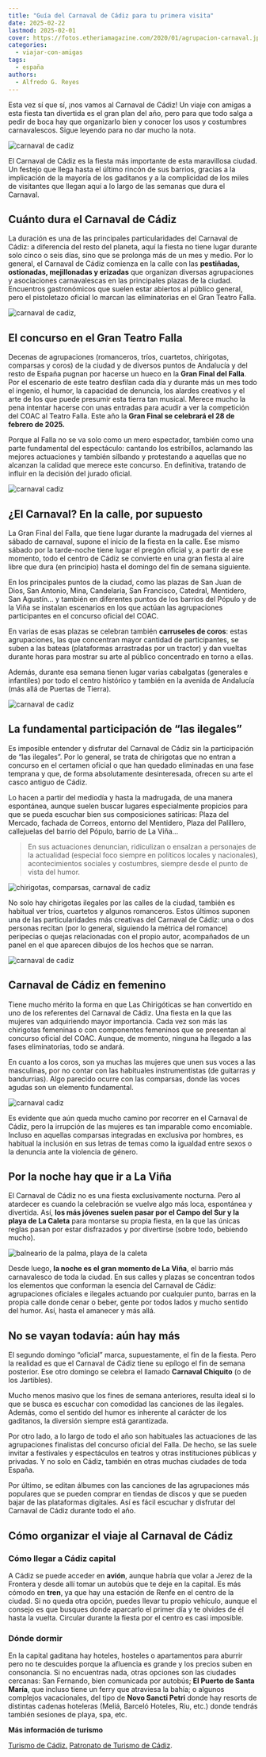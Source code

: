 ```yaml
---
title: "Guía del Carnaval de Cádiz para tu primera visita"
date: 2025-02-22
lastmod: 2025-02-01
cover: https://fotos.etheriamagazine.com/2020/01/agrupacion-carnaval.jpg
categories: 
  - viajar-con-amigas
tags: 
  - españa
authors: 
  - Alfredo G. Reyes
---
```


Esta vez sí que sí, ¡nos vamos al Carnaval de Cádiz! Un viaje con amigas a esta fiesta 
tan divertida es el gran plan del año, pero para que todo salga a pedir de boca hay que 
organizarlo bien y conocer los usos y costumbres carnavalescos. Sigue leyendo para no 
dar mucho la nota. 

![carnaval de cadiz](https://fotos.etheriamagazine.com/2020/01/agrupacion-carnaval.jpg "Carnaval de Cádiz. © Ayto. Cádiz")

<!-- LEGACY_UPDATED: (Actualizado febrero 2025) -->

El Carnaval de Cádiz es la fiesta más importante de esta maravillosa ciudad. Un festejo 
que llega hasta el último rincón de sus barrios, gracias a la implicación de la mayoría 
de los gaditanos y a la complicidad de los miles de visitantes que llegan aquí a lo 
largo de las semanas que dura el Carnaval. 

## Cuánto dura el Carnaval de Cádiz

La duración es una de las principales particularidades del Carnaval de Cádiz: a 
diferencia del resto del planeta, aquí la fiesta no tiene lugar durante solo cinco o 
seis días, sino que se prolonga más de un mes y medio. Por lo general, el Carnaval de 
Cádiz comienza en la calle con las **pestiñadas, ostionadas, mejillonadas y erizadas** 
que organizan diversas agrupaciones y asociaciones carnavalescas en las principales 
plazas de la ciudad. Encuentros gastronómicos que suelen estar abiertos al público 
general, pero el pistoletazo oficial lo marcan las eliminatorias en el Gran Teatro 
Falla. 

![carnaval de cadiz,](https://fotos.etheriamagazine.com/2020/01/Carnaval-Cadiz-6.jpg "Carnaval de Cádiz. ©P.T.Cádiz")

## El concurso en el Gran Teatro Falla

Decenas de agrupaciones (romanceros, tríos, cuartetos, chirigotas, comparsas y coros) de 
la ciudad y de diversos puntos de Andalucía y del resto de España pugnan por hacerse un 
hueco en la **Gran Final del Falla**. Por el escenario de este teatro desfilan cada día 
y durante más un mes todo el ingenio, el humor, la capacidad de denuncia, los alardes 
creativos y el arte de los que puede presumir esta tierra tan musical. Merece mucho la 
pena intentar hacerse con unas entradas para acudir a ver la competición del COAC al 
Teatro Falla. Este año la **Gran Final se celebrará el 28 de febrero de 2025.** 

Porque al Falla no se va solo como un mero espectador, también como una parte 
fundamental del espectáculo: cantando los estribillos, aclamando las mejores actuaciones 
y también silbando y protestando a aquellas que no alcanzan la calidad que merece este 
concurso. En definitiva, tratando de influir en la decisión del jurado oficial. 

![carnaval cadiz](https://fotos.etheriamagazine.com/2020/01/carnaval-calle.jpg "El Carnaval de Cádiz se vive en la calle. © Ayto. Cádiz")

## ¿El Carnaval? En la calle, por supuesto

La Gran Final del Falla, que tiene lugar durante la madrugada del viernes al sábado de 
carnaval, supone el inicio de la fiesta en la calle. Ese mismo sábado por la tarde-noche 
tiene lugar el pregón oficial y, a partir de ese momento, todo el centro de Cádiz se 
convierte en una gran fiesta al aire libre que dura (en principio) hasta el domingo del 
fin de semana siguiente. 

En los principales puntos de la ciudad, como las plazas de San Juan de Dios, San 
Antonio, Mina, Candelaria, San Francisco, Catedral, Mentidero, San Agustín… y también en 
diferentes puntos de los barrios del Pópulo y de la Viña se instalan escenarios en los 
que actúan las agrupaciones participantes en el concurso oficial del COAC. 

En varias de esas plazas se celebran también **carruseles de coros**: estas 
agrupaciones, las que concentran mayor cantidad de participantes, se suben a las bateas 
(plataformas arrastradas por un tractor) y dan vueltas durante horas para mostrar su 
arte al público concentrado en torno a ellas. 

Además, durante esa semana tienen lugar varias cabalgatas (generales e infantiles) por 
todo el centro histórico y también en la avenida de Andalucía (más allá de Puertas de 
Tierra). 

![carnaval de cadiz](https://fotos.etheriamagazine.com/2020/01/Carnaval-Cadiz-5.jpg "Carnaval de Cádiz. © P.T. Cádiz")

## La fundamental participación de “las ilegales”

Es imposible entender y disfrutar del Carnaval de Cádiz sin la participación de “las 
ilegales”. Por lo general, se trata de chirigotas que no entran a concurso en el 
certamen oficial o que han quedado eliminadas en una fase temprana y que, de forma 
absolutamente desinteresada, ofrecen su arte el casco antiguo de Cádiz. 

Lo hacen a partir del mediodía y hasta la madrugada, de una manera espontánea, aunque 
suelen buscar lugares especialmente propicios para que se pueda escuchar bien sus 
composiciones satíricas: Plaza del Mercado, fachada de Correos, entorno del Mentidero, 
Plaza del Palillero, callejuelas del barrio del Pópulo, barrio de La Viña… 

> En sus actuaciones denuncian, ridiculizan o ensalzan a personajes de la actualidad 
> (especial foco siempre en políticos locales y nacionales), acontecimientos sociales y 
> costumbres, siempre desde el punto de vista del humor. 

![chirigotas, comparsas, carnaval de cadiz](https://fotos.etheriamagazine.com/2020/01/carnaval-cadiz-2.jpg "Las letras de las agrupaciones se caracterizan por la crítica y el humor.")

No solo hay chirigotas ilegales por las calles de la ciudad, también es habitual ver 
tríos, cuartetos y algunos romanceros. Estos últimos suponen una de las particularidades 
más creativas del Carnaval de Cádiz: una o dos personas recitan (por lo general, 
siguiendo la métrica del romance) peripecias o quejas relacionadas con el propio autor, 
acompañados de un panel en el que aparecen dibujos de los hechos que se narran. 

![carnaval de cadiz](https://fotos.etheriamagazine.com/2020/01/Carnaval-cadiz-1.jpg "El concurso de agrupaciones es una parte fundamental del Carnaval de Cádiz. ©P.T.Cádiz")

## Carnaval de Cádiz en femenino

Tiene mucho mérito la forma en que Las Chirigóticas se han convertido en uno de los 
referentes del Carnaval de Cádiz. Una fiesta en la que las mujeres van adquiriendo mayor 
importancia. Cada vez son más las chirigotas femeninas o con componentes femeninos que 
se presentan al concurso oficial del COAC. Aunque, de momento, ninguna ha llegado a las 
fases eliminatorias, todo se andará. 

En cuanto a los coros, son ya muchas las mujeres que unen sus voces a las masculinas, 
por no contar con las habituales instrumentistas (de guitarras y bandurrias). Algo 
parecido ocurre con las comparsas, donde las voces agudas son un elemento fundamental. 

![carnaval cadiz](https://fotos.etheriamagazine.com/2020/01/carnaval-lunes.jpg "Las risas están aseguradas en el Carnaval de Cádiz. © Ayto. Cádiz")

Es evidente que aún queda mucho camino por recorrer en el Carnaval de Cádiz, pero la 
irrupción de las mujeres es tan imparable como encomiable. Incluso en aquellas comparsas 
integradas en exclusiva por hombres, es habitual la inclusión en sus letras de temas 
como la igualdad entre sexos o la denuncia ante la violencia de género. 

## Por la noche hay que ir a La Viña

El Carnaval de Cádiz no es una fiesta exclusivamente nocturna. Pero al atardecer es 
cuando la celebración se vuelve algo más loca, espontánea y divertida. Así, **los más 
jóvenes suelen pasar por el Campo del Sur y la playa de La Caleta** para montarse su 
propia fiesta, en la que las únicas reglas pasan por estar disfrazados y por divertirse 
(sobre todo, bebiendo mucho). 

![balneario de la palma, playa de la caleta](https://fotos.etheriamagazine.com/2020/01/Balneario-La-Palma-noche.jpg "Antiguo balneario de la Palma, en la playa de la Caleta, de noche. © Ayto. de Cádiz")

Desde luego, **la noche es el gran momento de La Viña**, el barrio más carnavalesco de 
toda la ciudad. En sus calles y plazas se concentran todos los elementos que conforman 
la esencia del Carnaval de Cádiz: agrupaciones oficiales e ilegales actuando por 
cualquier punto, barras en la propia calle donde cenar o beber, gente por todos lados y 
mucho sentido del humor. Así, hasta el amanecer y más allá. 

## No se vayan todavía: aún hay más

El segundo domingo “oficial” marca, supuestamente, el fin de la fiesta. Pero la realidad 
es que el Carnaval de Cádiz tiene su epílogo el fin de semana posterior. Ese otro 
domingo se celebra el llamado **Carnaval Chiquito** (o de los Jartibles). 

Mucho menos masivo que los fines de semana anteriores, resulta ideal si lo que se busca 
es escuchar con comodidad las canciones de las ilegales. Además, como el sentido del 
humor es inherente al carácter de los gaditanos, la diversión siempre está garantizada. 

Por otro lado, a lo largo de todo el año son habituales las actuaciones de las 
agrupaciones finalistas del concurso oficial del Falla. De hecho, se las suele invitar a 
festivales y espectáculos en teatros y otras instituciones públicas y privadas. Y no 
solo en Cádiz, también en otras muchas ciudades de toda España. 

Por último, se editan álbumes con las canciones de las agrupaciones más populares que se 
pueden comprar en tiendas de discos y que se pueden bajar de las plataformas digitales. 
Así es fácil escuchar y disfrutar del Carnaval de Cádiz durante todo el año. 

## Cómo organizar el viaje al Carnaval de Cádiz

### Cómo llegar a Cádiz capital

A Cádiz se puede acceder en **avión**, aunque habría que volar a Jerez de la Frontera y 
desde allí tomar un autobús que te deje en la capital. Es más cómodo en **tren**, ya que 
hay una estación de Renfe en el centro de la ciudad. Si no queda otra opción, puedes 
llevar tu propio vehículo, aunque el consejo es que busques donde aparcarlo el primer 
día y te olvides de él hasta la vuelta. Circular durante la fiesta por el centro es casi 
imposible. 

### Dónde dormir

En la capital gaditana hay hoteles, hosteles o apartamentos para aburrir pero no te 
descuides porque la afluencia es grande y los precios suben en consonancia. Si no 
encuentras nada, otras opciones son las ciudades cercanas: San Fernando, bien comunicada 
por autobús; **El Puerto de Santa María**, que incluso tiene un ferry que atraviesa la 
bahía; o algunos complejos vacacionales, del tipo de **Novo Sancti Petri** donde hay 
resorts de distintas cadenas hoteleras (Meliá, Barceló Hoteles, Riu, etc.) donde tendrás 
también sesiones de playa, spa, etc. 

**Más información de turismo** 

[Turismo de Cádiz.](https://turismo.cadiz.es/es/cultura/carnaval-de-c%C3%A1diz) 
[Patronato de Turismo de Cádiz](https://www.cadizturismo.com/es).
